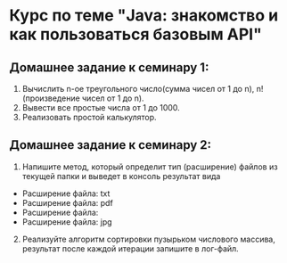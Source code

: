 # Курс по теме "Java: знакомство и как пользоваться базовым API"
## Домашнее задание к семинару 1:

1. Вычислить n-ое треугольного число(сумма чисел от 1 до n), n! (произведение чисел от 1 до n). 
2. Вывести все простые числа от 1 до 1000. 
3. Реализовать простой калькулятор. 

## Домашнее задание к семинару 2:


1. Напишите метод, который определит тип (расширение) файлов из текущей папки и выведет в консоль результат вида
- Расширение файла: txt
- Расширение файла: pdf
- Расширение файла:
- Расширение файла: jpg

2. Реализуйте алгоритм сортировки пузырьком числового массива, результат после каждой итерации запишите в лог-файл.